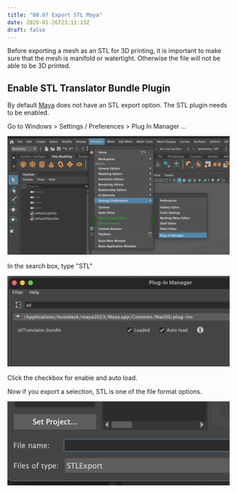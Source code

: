 ```yaml
---
title: "08.07 Export STL Maya"
date: 2020-01-26T23:11:13Z
draft: false
---
```


Before exporting a mesh as an STL for 3D printing, it is important to make sure that the mesh is manifold or watertight. Otherwise the file will not be able to be 3D printed.

## Enable STL Translator Bundle Plugin

By default [Maya](../../../../3d-modeling/maya/maya.md) does not have an STL export option. The STL plugin needs to be enabled.

Go to Windows > Settings / Preferences > Plug In Manager ...

[![Maya Plugin Manager](2023-maya-plugin-manager.png)](2023-maya-plugin-manager.png)

In the search box, type "STL"

[![Maya STL Translator Bundle](2023-maya-stl-translator-bundle.png)](2023-maya-stl-translator-bundle.png)

Click the checkbox for enable and auto load.

Now if you export a selection, STL is one of the file format options.

[![Maya export STL Option](2023-maya-export-stl-option.png)](2023-maya-export-stl-option.png)
